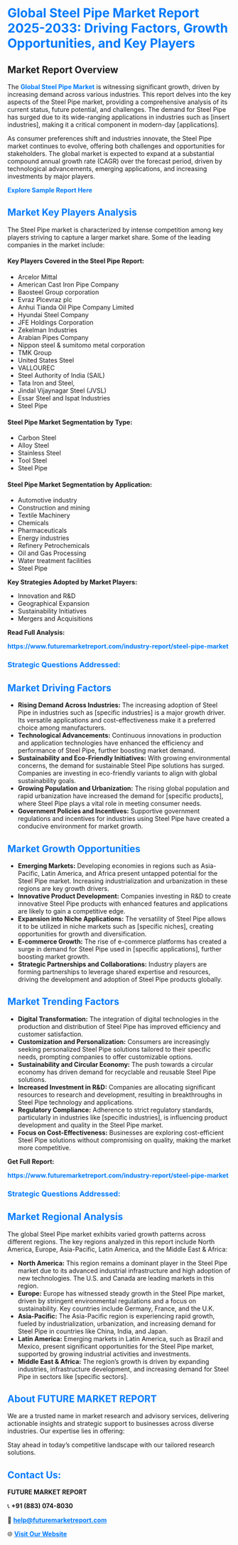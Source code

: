 <h1 style="color: #007BFF;">Global Steel Pipe Market Report 2025-2033: Driving Factors, Growth Opportunities, and Key Players</h1>

<section id="overview">
<h2>Market Report Overview</h2>
<p>The <a href="https://www.futuremarketreport.com/industry-report/steel-pipe-market" style="color: #007BFF; text-decoration: none;"><strong>Global Steel Pipe Market</strong></a> is witnessing significant growth, driven by increasing demand across various industries. This report delves into the key aspects of the Steel Pipe market, providing a comprehensive analysis of its current status, future potential, and challenges. The demand for Steel Pipe has surged due to its wide-ranging applications in industries such as [insert industries], making it a critical component in modern-day [applications].</p>
<p>As consumer preferences shift and industries innovate, the Steel Pipe market continues to evolve, offering both challenges and opportunities for stakeholders. The global market is expected to expand at a substantial compound annual growth rate (CAGR) over the forecast period, driven by technological advancements, emerging applications, and increasing investments by major players.</p>
</section>

<section id="overview">
<p><a href="https://www.futuremarketreport.com/request-sample/reportId=107702" style="color: #007BFF; text-decoration: none;"><strong>Explore Sample Report Here</strong></a></p>
</section>

<section id="key-players">
<h2 style="color: #007BFF;">Market Key Players Analysis</h2>
<p>The Steel Pipe market is characterized by intense competition among key players striving to capture a larger market share. Some of the leading companies in the market include:</p>
<h4>Key Players Covered in the Steel Pipe Report:</h4>
<ul><li>Arcelor Mittal</li><li>American Cast Iron Pipe Company</li><li>Baosteel Group corporation</li><li>Evraz Plcevraz plc</li><li>Anhui Tianda Oil Pipe Company Limited</li><li>Hyundai Steel Company</li><li>JFE Holdings Corporation</li><li>Zekelman Industries</li><li>Arabian Pipes Company</li><li>Nippon steel &amp; sumitomo metal corporation</li><li>TMK Group</li><li>United States Steel</li><li>VALLOUREC</li><li>Steel Authority of India (SAIL)</li><li>Tata Iron and Steel,</li><li>Jindal Vijaynagar Steel (JVSL)</li><li>Essar Steel and Ispat Industries</li><li>Steel Pipe</li></ul>
<h4>Steel Pipe Market Segmentation by Type:</h4>
<ul><li>Carbon Steel</li><li>Alloy Steel</li><li>Stainless Steel</li><li>Tool Steel</li><li>Steel Pipe</li></ul>

<h4>Steel Pipe Market Segmentation by Application:</h4>
<ul><li>Automotive industry</li><li>Construction and mining</li><li>Textile Machinery</li><li>Chemicals</li><li>Pharmaceuticals</li><li>Energy industries</li><li>Refinery Petrochemicals</li><li>Oil and Gas Processing</li><li>Water treatment facilities</li><li>Steel Pipe</li></ul>
<p><strong>Key Strategies Adopted by Market Players:</strong></p>
<ul>
<li>Innovation and R&D</li>
<li>Geographical Expansion</li>
<li>Sustainability Initiatives</li>
<li>Mergers and Acquisitions</li>
</ul>
</section>

<section>
<p><strong>Read Full Analysis: </strong></p><a href="https://www.futuremarketreport.com/industry-report/steel-pipe-market" style="color: #007BFF; text-decoration: none;"><strong>https://www.futuremarketreport.com/industry-report/steel-pipe-market</strong></a>
<h3 style="color: #007BFF;">Strategic Questions Addressed:</h3>
</section>

<section id="driving-factors">
<h2 style="color: #007BFF;">Market Driving Factors</h2>
<ul>
<li><strong>Rising Demand Across Industries:</strong> The increasing adoption of Steel Pipe in industries such as [specific industries] is a major growth driver. Its versatile applications and cost-effectiveness make it a preferred choice among manufacturers.</li>
<li><strong>Technological Advancements:</strong> Continuous innovations in production and application technologies have enhanced the efficiency and performance of Steel Pipe, further boosting market demand.</li>
<li><strong>Sustainability and Eco-Friendly Initiatives:</strong> With growing environmental concerns, the demand for sustainable Steel Pipe solutions has surged. Companies are investing in eco-friendly variants to align with global sustainability goals.</li>
<li><strong>Growing Population and Urbanization:</strong> The rising global population and rapid urbanization have increased the demand for [specific products], where Steel Pipe plays a vital role in meeting consumer needs.</li>
<li><strong>Government Policies and Incentives:</strong> Supportive government regulations and incentives for industries using Steel Pipe have created a conducive environment for market growth.</li>
</ul>
</section>

<section id="growth-opportunities">
<h2 style="color: #007BFF;">Market Growth Opportunities</h2>
<ul>
<li><strong>Emerging Markets:</strong> Developing economies in regions such as Asia-Pacific, Latin America, and Africa present untapped potential for the Steel Pipe market. Increasing industrialization and urbanization in these regions are key growth drivers.</li>
<li><strong>Innovative Product Development:</strong> Companies investing in R&D to create innovative Steel Pipe products with enhanced features and applications are likely to gain a competitive edge.</li>
<li><strong>Expansion into Niche Applications:</strong> The versatility of Steel Pipe allows it to be utilized in niche markets such as [specific niches], creating opportunities for growth and diversification.</li>
<li><strong>E-commerce Growth:</strong> The rise of e-commerce platforms has created a surge in demand for Steel Pipe used in [specific applications], further boosting market growth.</li>
<li><strong>Strategic Partnerships and Collaborations:</strong> Industry players are forming partnerships to leverage shared expertise and resources, driving the development and adoption of Steel Pipe products globally.</li>
</ul>
</section>

<section id="trending-factors">
<h2 style="color: #007BFF;">Market Trending Factors</h2>
<ul>
<li><strong>Digital Transformation:</strong> The integration of digital technologies in the production and distribution of Steel Pipe has improved efficiency and customer satisfaction.</li>
<li><strong>Customization and Personalization:</strong> Consumers are increasingly seeking personalized Steel Pipe solutions tailored to their specific needs, prompting companies to offer customizable options.</li>
<li><strong>Sustainability and Circular Economy:</strong> The push towards a circular economy has driven demand for recyclable and reusable Steel Pipe solutions.</li>
<li><strong>Increased Investment in R&D:</strong> Companies are allocating significant resources to research and development, resulting in breakthroughs in Steel Pipe technology and applications.</li>
<li><strong>Regulatory Compliance:</strong> Adherence to strict regulatory standards, particularly in industries like [specific industries], is influencing product development and quality in the Steel Pipe market.</li>
<li><strong>Focus on Cost-Effectiveness:</strong> Businesses are exploring cost-efficient Steel Pipe solutions without compromising on quality, making the market more competitive.</li>
</ul>
</section>

<section>
<p><strong>Get Full Report: </strong></p><a href="https://www.futuremarketreport.com/industry-report/steel-pipe-market" style="color: #007BFF; text-decoration: none;"><strong>https://www.futuremarketreport.com/industry-report/steel-pipe-market</strong></a>
<h3 style="color: #007BFF;">Strategic Questions Addressed:</h3>
</section>


<section id="regional-analysis">
<h2 style="color: #007BFF;">Market Regional Analysis</h2>
<p>The global Steel Pipe market exhibits varied growth patterns across different regions. The key regions analyzed in this report include North America, Europe, Asia-Pacific, Latin America, and the Middle East & Africa:</p>
<ul>
<li><strong>North America:</strong> This region remains a dominant player in the Steel Pipe market due to its advanced industrial infrastructure and high adoption of new technologies. The U.S. and Canada are leading markets in this region.</li>
<li><strong>Europe:</strong> Europe has witnessed steady growth in the Steel Pipe market, driven by stringent environmental regulations and a focus on sustainability. Key countries include Germany, France, and the U.K.</li>
<li><strong>Asia-Pacific:</strong> The Asia-Pacific region is experiencing rapid growth, fueled by industrialization, urbanization, and increasing demand for Steel Pipe in countries like China, India, and Japan.</li>
<li><strong>Latin America:</strong> Emerging markets in Latin America, such as Brazil and Mexico, present significant opportunities for the Steel Pipe market, supported by growing industrial activities and investments.</li>
<li><strong>Middle East & Africa:</strong> The region’s growth is driven by expanding industries, infrastructure development, and increasing demand for Steel Pipe in sectors like [specific sectors].</li>
</ul>
</section>

<footer>
<h2 style="color: #007BFF;">About FUTURE MARKET REPORT</h2>
<p>We are a trusted name in market research and advisory services, delivering actionable insights and strategic support to businesses across diverse industries. Our expertise lies in offering:</p>

<p>Stay ahead in today’s competitive landscape with our tailored research solutions.</p>

<h2 style="color: #007BFF;">Contact Us:</h2>
<p><strong>FUTURE MARKET REPORT</strong></p>
<p>📞 <strong>+91 (883) 074-8030</strong></p>
<p>📧 <strong><a href="mailto:help@futuremarketreport.com" style="color: #007BFF;">help@futuremarketreport.com</a></strong></p>
<p>🌐 <strong><a href="https://www.futuremarketreport.com/" style="color: #007BFF;">Visit Our Website</a></strong></p>
</footer>